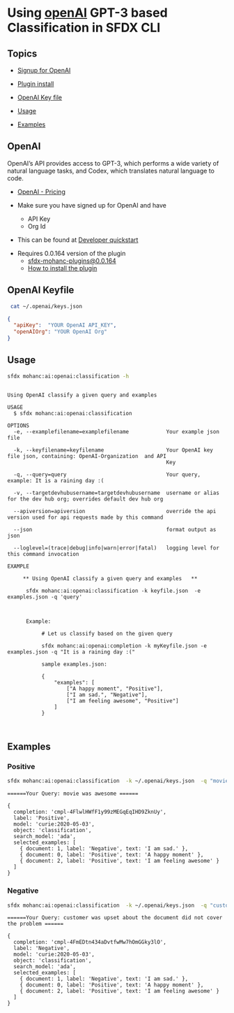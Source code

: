 # Using [openAI](https://openai.com/) GPT-3  based Classification in SFDX CLI



## Topics

- [Signup for OpenAI](#signup)

- [Plugin install](#install)
- [OpenAI Key file](#keyfile)
- [Usage](#usage)
- [Examples](#examples)

<a name='signup'></a>

## OpenAI

OpenAI’s API provides access to GPT-3, which performs a wide variety of natural language tasks, and Codex, which translates natural language to code.

- [OpenAI - Pricing](https://openai.com/api/pricing/)

- Make sure you have signed up for OpenAI and have 
    - API Key
    - Org Id
- This can be found at [Developer quickstart](https://beta.openai.com/docs/developer-quickstart)


<a name='install'></a>
- Requires 0.0.164 version of the plugin
    - sfdx-mohanc-plugins@0.0.164
    - [How to install the plugin](https://mohan-chinnappan-n.github.io/dx/plugins.html#/1)

 

<a name='keyfile'></a>

## OpenAI Keyfile

```bash
 cat ~/.openai/keys.json 
```

```json
{
  "apiKey":  "YOUR OpenAI API_KEY",
  "openAIOrg": "YOUR OpenAI Org"
}
```
<a name='usage'></a>

## Usage
```bash
sfdx mohanc:ai:openai:classification -h

```

```

Using OpenAI classify a given query and examples  

USAGE
  $ sfdx mohanc:ai:openai:classification

OPTIONS
  -e, --examplefilename=examplefilename            Your example json file

  -k, --keyfilename=keyfilename                    Your OpenAI key file json, containing: OpenAI-Organization  and API 
                                                   Key

  -q, --query=query                                Your query, example: It is a raining day :(

  -v, --targetdevhubusername=targetdevhubusername  username or alias for the dev hub org; overrides default dev hub org

  --apiversion=apiversion                          override the api version used for api requests made by this command

  --json                                           format output as json

  --loglevel=(trace|debug|info|warn|error|fatal)   logging level for this command invocation

EXAMPLE

     ** Using OpenAI classify a given query and examples   **

      sfdx mohanc:ai:openai:classification -k keyfile.json  -e examples.json -q 'query' 

   

      Example:

           # Let us classify based on the given query

           sfdx mohanc:ai:openai:completion -k myKeyfile.json -e examples.json -q "It is a raining day :("

           sample examples.json:

           {
               "examples": [
                   ["A happy moment", "Positive"],
                   ["I am sad.", "Negative"],
                   ["I am feeling awesome", "Positive"]
               ]
           }

    
```
<a name='examples'></a>

## Examples

### Positive 

```bash
sfdx mohanc:ai:openai:classification  -k ~/.openai/keys.json  -q "movie was awesome"

```

```
======Your Query: movie was awesome ======
```

```
{
  completion: 'cmpl-4FlwlHWfF1y99zMEGqEqIHD9ZknUy',
  label: 'Positive',
  model: 'curie:2020-05-03',
  object: 'classification',
  search_model: 'ada',
  selected_examples: [
    { document: 1, label: 'Negative', text: 'I am sad.' },
    { document: 0, label: 'Positive', text: 'A happy moment' },
    { document: 2, label: 'Positive', text: 'I am feeling awesome' }
  ]
}
```

### Negative

```bash
sfdx mohanc:ai:openai:classification  -k ~/.openai/keys.json  -q "customer was upset about the document did not cover the problem"

```

```
======Your Query: customer was upset about the document did not cover the problem ======
```

```
{
  completion: 'cmpl-4FmEDtn434aDvtfwMw7hOmGGky3lO',
  label: 'Negative',
  model: 'curie:2020-05-03',
  object: 'classification',
  search_model: 'ada',
  selected_examples: [
    { document: 1, label: 'Negative', text: 'I am sad.' },
    { document: 0, label: 'Positive', text: 'A happy moment' },
    { document: 2, label: 'Positive', text: 'I am feeling awesome' }
  ]
}
```

